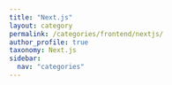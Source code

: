 ```yaml
---
title: "Next.js"
layout: category
permalink: /categories/frontend/nextjs/
author_profile: true
taxonomy: Next.js
sidebar:
  nav: "categories"
---
```

